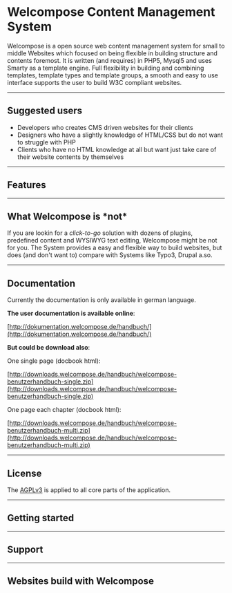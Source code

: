 # Welcompose Content Management System #

Welcompose is a open source web content management system for small to middle Websites which focused on being flexible in building structure and contents foremost. It is written (and requires) in PHP5, Mysql5 and uses Smarty as a template engine. Full flexibility in building and combining templates, template types and template groups, a smooth and easy to use interface supports the user to build W3C compliant websites.

****

## Suggested users ##

* Developers who creates CMS driven websites for their clients
* Designers who have a slightly knowledge of HTML/CSS but do not want to struggle with PHP
* Clients who have no HTML knowledge at all but want just take care of their website contents by themselves

****

## Features ##

****

## What Welcompose is \*not* ##

If you are lookin for a *click-to-go* solution with dozens of plugins, predefined content and WYSIWYG text editing, Welcompose might be not for you. The System provides a easy and flexible way to build websites, but does (and don't want to) compare with Systems like Typo3, Drupal a.so.

****

## Documentation ##

Currently the documentation is only available in german language.

**The user documentation is available online**:

[http://dokumentation.welcompose.de/handbuch/](http://dokumentation.welcompose.de/handbuch/)


**But could be download also**:

One single page (docbook html):

[http://downloads.welcompose.de/handbuch/welcompose-benutzerhandbuch-single.zip](http://downloads.welcompose.de/handbuch/welcompose-benutzerhandbuch-single.zip)

One page each chapter (docbook html):

[http://downloads.welcompose.de/handbuch/welcompose-benutzerhandbuch-multi.zip](http://downloads.welcompose.de/handbuch/welcompose-benutzerhandbuch-multi.zip)

****

## License ##

The [AGPLv3](http://www.opensource.org/licenses/agpl-v3.html) is applied to all core parts of the application.

****

## Getting started ##

****

## Support ##

****

## Websites build with Welcompose ##